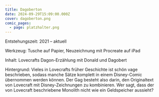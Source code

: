 ```yaml
---
title: Dagoberton
date: 2024-09-29T15:09:00.000Z
cover: dagoberton.png
comic_pages:
  - page: platzhalter.png
---
```



Entstehungszeit: 2021 – aktuell

Werkzeug: Tusche auf Papier, Neuzeichnung mit Procreate auf iPad

Inhalt: Lovecrafts Dagon-Erzählung mit Donald und Dagobert

Hintergrund: Vieles in Lovecrafts früher Geschichte ist schön vage beschrieben, sodass manche Sätze komplett in einem Disney-Comic übernommen werden können. Der Gag besteht also darin, den Originaltext von Lovecraft mit Disney-Zeichnungen zu kombinieren. Wer sagt, dass der von Lovecraft beschriebene Monolith nicht wie ein Geldspeicher aussieht?

